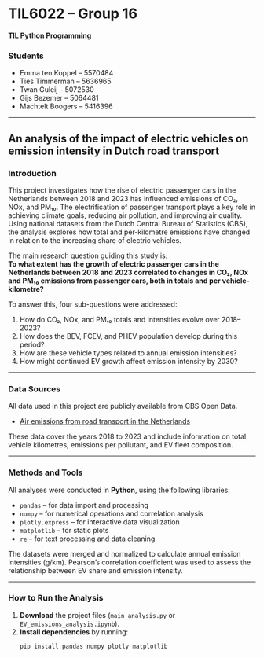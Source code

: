 # TIL6022 – Group 16

**TIL Python Programming**

### Students
- Emma ten Koppel – 5570484  
- Ties Timmerman – 5636965  
- Twan Guleij – 5072530  
- Gijs Bezemer – 5064481  
- Machtelt Boogers – 5416396  

---

 
## **An analysis of the impact of electric vehicles on emission intensity in Dutch road transport**

### Introduction  
This project investigates how the rise of electric passenger cars in the Netherlands between 2018 and 2023 has influenced emissions of CO₂, NOx, and PM₁₀. The electrification of passenger transport plays a key role in achieving climate goals, reducing air pollution, and improving air quality. Using national datasets from the Dutch Central Bureau of Statistics (CBS), the analysis explores how total and per-kilometre emissions have changed in relation to the increasing share of electric vehicles.

The main research question guiding this study is:  
**To what extent has the growth of electric passenger cars in the Netherlands between 2018 and 2023 correlated to changes in CO₂, NOx and PM₁₀ emissions from passenger cars, both in totals and per vehicle-kilometre?**

To answer this, four sub-questions were addressed:  
1. How do CO₂, NOx, and PM₁₀ totals and intensities evolve over 2018–2023?  
2. How does the BEV, FCEV, and PHEV population develop during this period?  
3. How are these vehicle types related to annual emission intensities?  
4. How might continued EV growth affect emission intensity by 2030?

---

### Data Sources  
All data used in this project are publicly available from CBS Open Data.  
- [Air emissions from road transport in the Netherlands](https://opendata.cbs.nl/#/CBS/nl/dataset/85347NED/table?ts=1760339509512)

These data cover the years 2018 to 2023 and include information on total vehicle kilometres, emissions per pollutant, and EV fleet composition.

---

### Methods and Tools  
All analyses were conducted in **Python**, using the following libraries:
- `pandas` – for data import and processing  
- `numpy` – for numerical operations and correlation analysis  
- `plotly.express` – for interactive data visualization  
- `matplotlib` – for static plots  
- `re` – for text processing and data cleaning  

The datasets were merged and normalized to calculate annual emission intensities (g/km). Pearson’s correlation coefficient was used to assess the relationship between EV share and emission intensity.

---

### How to Run the Analysis  
1. **Download** the project files (`main_analysis.py` or `EV_emissions_analysis.ipynb`).  
2. **Install dependencies** by running:  
   ```bash
   pip install pandas numpy plotly matplotlib
